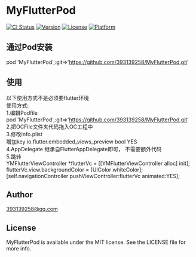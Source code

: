 # MyFlutterPod

[![CI Status](https://img.shields.io/travis/393139258/MyFlutterPod.svg?style=flat)](https://travis-ci.org/393139258/MyFlutterPod)
[![Version](https://img.shields.io/cocoapods/v/MyFlutterPod.svg?style=flat)](https://cocoapods.org/pods/MyFlutterPod)
[![License](https://img.shields.io/cocoapods/l/MyFlutterPod.svg?style=flat)](https://cocoapods.org/pods/MyFlutterPod)
[![Platform](https://img.shields.io/cocoapods/p/MyFlutterPod.svg?style=flat)](https://cocoapods.org/pods/MyFlutterPod)

## 通过Pod安装

pod 'MyFlutterPod',:git=>'https://github.com/393139258/MyFlutterPod.git'

## 使用

以下使用方式不是必须要flutter环境  
使用方式:  
1.编辑Podfile  
pod 'MyFlutterPod',:git=>'https://github.com/393139258/MyFlutterPod.git'  
2.把OCFile文件夹代码拖入OC工程中  
3.修改info.plist   
	增加key  io.flutter.embedded_views_preview   bool   YES  
4.AppDelegate 继承自FlutterAppDelegate即可， 不需要额外代码  
5.跳转  
YMFlutterViewController *flutterVc = [[YMFlutterViewController alloc] init];  
flutterVc.view.backgroundColor = [UIColor whiteColor];  
[self.navigationController pushViewController:flutterVc animated:YES];  

## Author

393139258@qq.com

## License

MyFlutterPod is available under the MIT license. See the LICENSE file for more info.

